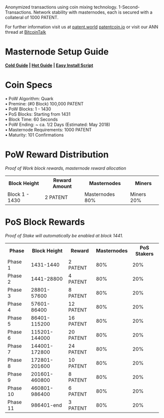 Anonymized transactions using coin mixing technology. 1-Second-Transactions. Network stability with masternodes, each is secured with a collateral of 1000 PATENT.

For further information visit us at [patent.world](https://patent.world/) [patentcoin.io](https://patentcoin.io/) or visit our ANN thread at [BitcoinTalk](TBA)

# Masternode Setup Guide  
**[Cold Guide](http://patent.world/assets/setupguides/Cold_Wallet_Guide.pdf) | [Hot Guide](http://patent.world/assets/setupguides/Hot_Wallet_Guide.pdf) | [Easy Install Script](https://github.com/patentcoin/PatentInstaller/blob/master/README.md)**

# Coin Specs

• PoW Algorithm: Quark  
• Premine: (#0 Block) 100,000 PATENT  
• PoW Blocks: 1 - 1430  
• PoS Blocks: Starting from 1431  
• Block Time: 60 Seconds  
• PoW Ending: ~ ca. 1/2 Days (Estimated: May 2018)  
• Masternode Requirements: 1000 PATENT  
• Maturity: 101 Confirmations  

# PoW Reward Distribution

_Proof of Work block rewards, masternode reward allocation_

<table>
<tr><th>Block Height</th><th>Reward Amount</th><th>Masternodes</th><th>Miners</th></tr>
<tr><td>Block 1 - 1430</td><td>2 PATENT</td><td>Masternodes 80%</td><td>Miners 20%</td></tr>
</table>

# PoS Block Rewards

_Proof of Stake will automatically be enabled at block 1441._

<table>
  <tr>
    <th>Phase</th>
    <th>Block Height</th>
    <th>Reward</th>
    <th>Masternodes</th>
    <th>PoS Stakers</th>
  </tr>
<tr>
    <td>Phase 1</td>
    <td>1431-1440</td>
    <td>2 PATENT</td>
    <td>80%</td>
    <td>20%</td>
  </tr>
  <tr>
    <td>Phase 2</td>
    <td>1441-28800</td>
    <td>4 PATENT</td>
    <td>80%</td>
    <td>20%</td>
  </tr>
  <tr>
    <td>Phase 3</td>
    <td>28801-57600</td>
    <td>8 PATENT</td>
    <td>80%</td>
    <td>20%</td>
  </tr>
  <tr>
    <td>Phase 4</td>
    <td>57601-86400</td>
    <td>12 PATENT</td>
    <td>80%</td>
    <td>20%</td>
  </tr>
  <tr>
    <td>Phase 5</td>
    <td>86401-115200</td>
    <td>16 PATENT</td>
    <td>80%</td>
    <td>20%</td>
  </tr>
  <tr>
    <td>Phase 6</td>
    <td>115201-144000</td>
    <td>20 PATENT</td>
    <td>80%</td>
    <td>20%</td>
  </tr>
  <tr>
    <td>Phase 7</td>
    <td>144001-172800</td>
    <td>24 PATENT</td>
    <td>80%</td>
    <td>20%</td>
  </tr>
  <tr>
    <td>Phase 8</td>
    <td>172801-201600</td>
    <td>10 PATENT</td>
    <td>80%</td>
    <td>20%</td>
  </tr>
  <tr>
    <td>Phase 9</td>
    <td>201601-460800</td>
    <td>8 PATENT</td>
    <td>80%</td>
    <td>20%</td>
  </tr>
  <tr>
    <td>Phase 10</td>
    <td>460801-986400</td>
    <td>6 PATENT</td>
    <td>80%</td>
    <td>20%</td>
  </tr>
  <tr>
    <td>Phase 11</td>
    <td>986401-end</td>
    <td>3 PATENT</td>
    <td>80%</td>
    <td>20%</td>
  </tr>
</table>
